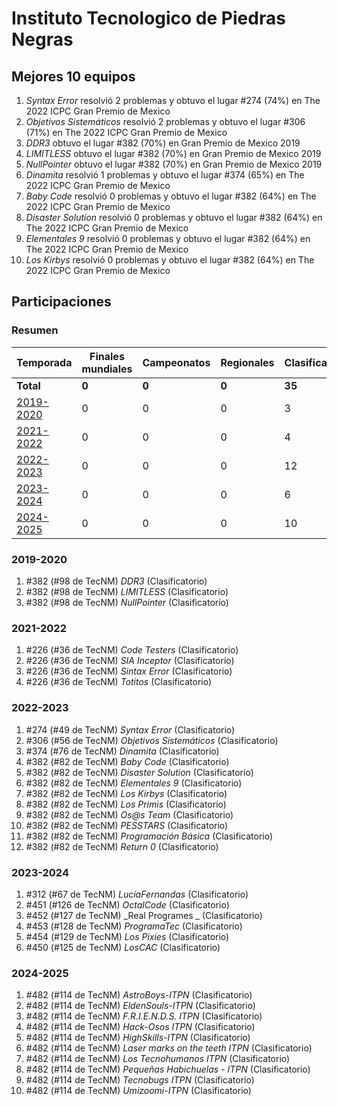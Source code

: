 # Instituto Tecnologico de Piedras Negras

## Mejores 10 equipos

1. _Syntax Error_ resolvió 2 problemas y obtuvo el lugar #274 (74%) en The 2022 ICPC Gran Premio de Mexico
1. _Objetivos Sistemáticos_ resolvió 2 problemas y obtuvo el lugar #306 (71%) en The 2022 ICPC Gran Premio de Mexico
1. _DDR3_ obtuvo el lugar #382 (70%) en Gran Premio de Mexico 2019
1. _LIMITLESS_ obtuvo el lugar #382 (70%) en Gran Premio de Mexico 2019
1. _NullPointer_ obtuvo el lugar #382 (70%) en Gran Premio de Mexico 2019
1. _Dinamita_ resolvió 1 problemas y obtuvo el lugar #374 (65%) en The 2022 ICPC Gran Premio de Mexico
1. _Baby Code_ resolvió 0 problemas y obtuvo el lugar #382 (64%) en The 2022 ICPC Gran Premio de Mexico
1. _Disaster Solution_ resolvió 0 problemas y obtuvo el lugar #382 (64%) en The 2022 ICPC Gran Premio de Mexico
1. _Elementales 9_ resolvió 0 problemas y obtuvo el lugar #382 (64%) en The 2022 ICPC Gran Premio de Mexico
1. _Los Kirbys_ resolvió 0 problemas y obtuvo el lugar #382 (64%) en The 2022 ICPC Gran Premio de Mexico

## Participaciones

### Resumen

| Temporada | Finales mundiales | Campeonatos | Regionales | Clasificatorios | Equipos |
| --- | --- | --- | --- | --- | --- |
| **Total** | **0** | **0** | **0** | **35** | **35** |
| [2019-2020](#2019-2020) | 0 | 0 | 0 | 3 | 3 |
| [2021-2022](#2021-2022) | 0 | 0 | 0 | 4 | 4 |
| [2022-2023](#2022-2023) | 0 | 0 | 0 | 12 | 12 |
| [2023-2024](#2023-2024) | 0 | 0 | 0 | 6 | 6 |
| [2024-2025](#2024-2025) | 0 | 0 | 0 | 10 | 10 |

### 2019-2020

1. #382 (#98 de TecNM) _DDR3_ (Clasificatorio)
1. #382 (#98 de TecNM) _LIMITLESS_ (Clasificatorio)
1. #382 (#98 de TecNM) _NullPointer_ (Clasificatorio)

### 2021-2022

1. #226 (#36 de TecNM) _Code Testers_ (Clasificatorio)
1. #226 (#36 de TecNM) _SIA Inceptor_ (Clasificatorio)
1. #226 (#36 de TecNM) _Sintax Error_ (Clasificatorio)
1. #226 (#36 de TecNM) _Totitos_ (Clasificatorio)

### 2022-2023

1. #274 (#49 de TecNM) _Syntax Error_ (Clasificatorio)
1. #306 (#56 de TecNM) _Objetivos Sistemáticos_ (Clasificatorio)
1. #374 (#76 de TecNM) _Dinamita_ (Clasificatorio)
1. #382 (#82 de TecNM) _Baby Code_ (Clasificatorio)
1. #382 (#82 de TecNM) _Disaster Solution_ (Clasificatorio)
1. #382 (#82 de TecNM) _Elementales 9_ (Clasificatorio)
1. #382 (#82 de TecNM) _Los Kirbys_ (Clasificatorio)
1. #382 (#82 de TecNM) _Los Primis_ (Clasificatorio)
1. #382 (#82 de TecNM) _Os@s Team_ (Clasificatorio)
1. #382 (#82 de TecNM) _PESSTARS_ (Clasificatorio)
1. #382 (#82 de TecNM) _Programación Básica_ (Clasificatorio)
1. #382 (#82 de TecNM) _Return  0_ (Clasificatorio)

### 2023-2024

1. #312 (#67 de TecNM) _LuciaFernandas_ (Clasificatorio)
1. #451 (#126 de TecNM) _OctalCode_ (Clasificatorio)
1. #452 (#127 de TecNM) _Real Programes _ (Clasificatorio)
1. #453 (#128 de TecNM) _ProgramaTec_ (Clasificatorio)
1. #454 (#129 de TecNM) _Los Pixies_ (Clasificatorio)
1. #450 (#125 de TecNM) _LosCAC_ (Clasificatorio)

### 2024-2025

1. #482 (#114 de TecNM) _AstroBoys-ITPN_ (Clasificatorio)
1. #482 (#114 de TecNM) _EldenSouls-ITPN_ (Clasificatorio)
1. #482 (#114 de TecNM) _F.R.I.E.N.D.S. ITPN_ (Clasificatorio)
1. #482 (#114 de TecNM) _Hack-Osos ITPN_ (Clasificatorio)
1. #482 (#114 de TecNM) _HighSkills-ITPN_ (Clasificatorio)
1. #482 (#114 de TecNM) _Laser marks on the teeth ITPN_ (Clasificatorio)
1. #482 (#114 de TecNM) _Los Tecnohumanos ITPN_ (Clasificatorio)
1. #482 (#114 de TecNM) _Pequeñas Habichuelas - ITPN_ (Clasificatorio)
1. #482 (#114 de TecNM) _Tecnobugs ITPN_ (Clasificatorio)
1. #482 (#114 de TecNM) _Umizoomi-ITPN_ (Clasificatorio)



